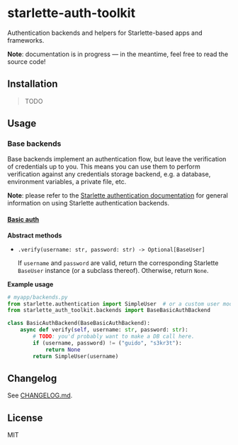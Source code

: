 # starlette-auth-toolkit

Authentication backends and helpers for Starlette-based apps and frameworks.

**Note**: documentation is in progress — in the meantime, feel free to read the source code!

## Installation

> TODO

## Usage

### Base backends

Base backends implement an authentication flow, but leave the verification of credentials up to you. This means you can use them to perform verification against any credentials storage backend, e.g. a database, environment variables, a private file, etc.

**Note**: please refer to the [Starlette authentication documentation](https://www.starlette.io/authentication/) for general information on using Starlette authentication backends.

#### [Basic auth](https://tools.ietf.org/html/rfc7617)

**Abstract methods**

- `.verify(username: str, password: str) -> Optional[BaseUser]`

  If `username` and `password` are valid, return the corresponding Starlette `BaseUser` instance (or a subclass thereof). Otherwise, return `None`.

**Example usage**

```python
# myapp/backends.py
from starlette.authentication import SimpleUser  # or a custom user model
from starlette_auth_toolkit.backends import BaseBasicAuthBackend

class BasicAuthBackend(BaseBasicAuthBackend):
    async def verify(self, username: str, password: str):
        # TODO: you'd probably want to make a DB call here.
        if (username, password) != ("guido", "s3kr3t"):
            return None
        return SimpleUser(username)
```

## Changelog

See [CHANGELOG.md](https://github.com/florimondmanca/tree/master/CHANGELOG.md).

## License

MIT
